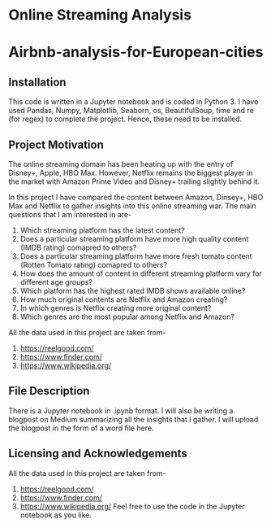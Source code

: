 # Online Streaming Analysis
# Airbnb-analysis-for-European-cities
## Installation
This code is written in a Jupyter notebook and is coded in Python 3. I have used Pandas, Numpy, Matplotlib, Seaborn, os, BeautifulSoup, time and re (for regex) to complete the project. Hence, these need to be installed.

## Project Motivation
The online streaming domain has been heating up with the entry of Disney+, Apple, HBO Max. However, Netflix remains the biggest player in the market with Amazon Prime Video and Disney+ trailing slightly behind it.

In this project I have compared the content between Amazon, Dinsey+, HBO Max and Netflix to gather insights into this online streaming war. The main questions that I am interested in are-
1) Which streaming platform has the latest content?
2) Does a particular streaming platform have more high quality content (IMDB rating) comapred to others?
3) Does a particular streaming platform have more fresh tomato content (Rotten Tomato rating) comapred to others?
4) How does the amount of content in different streaming platform vary for different age groups?
5) Which platform has the highest rated IMDB shows available online?
6) How much original contents are Netflix and Amazon creating?
7) In which genres is Netflix creating more original content?
8) Which genres are the most popular among Netflix and Amazon?

All the data used in this project are taken from-
1) https://reelgood.com/
2) https://www.finder.com/
3) https://www.wikipedia.org/

## File Description
There is a Jupyter notebook in .ipynb format. I will also be writing a blogpost on Medium summarizing all the insights that I gather. I will upload the blogpost in the form of a word file here.

## Licensing and Acknowledgements
 All the data used in this project are taken from-
1) https://reelgood.com/
2) https://www.finder.com/
3) https://www.wikipedia.org/
Feel free to use the code in the Jupyter notebook as you like.
